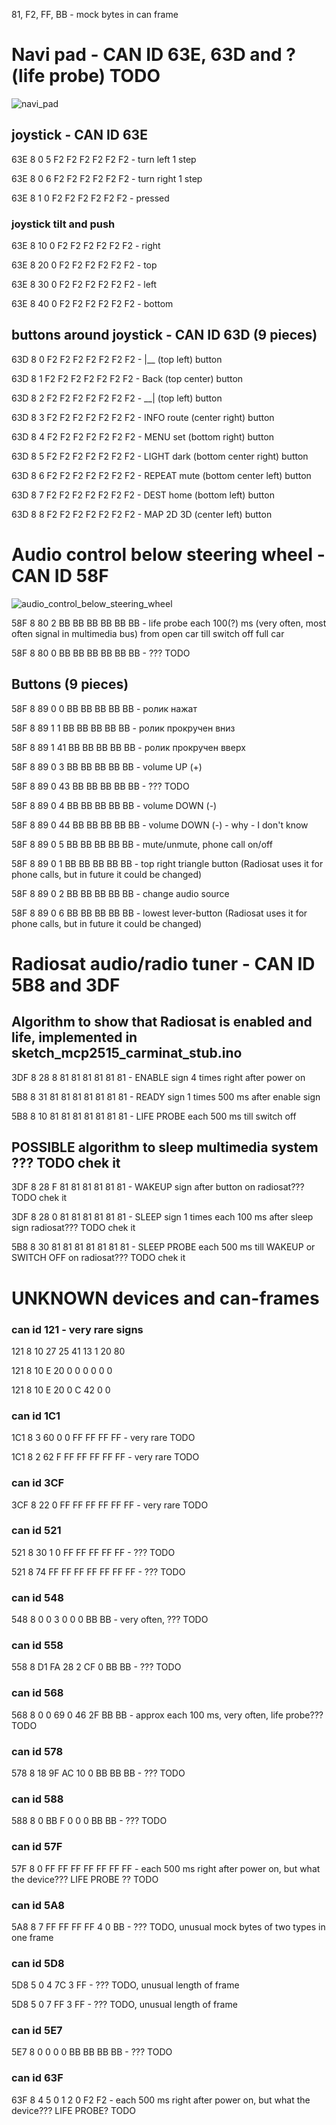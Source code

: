 81, F2, FF, BB - mock bytes in can frame

# Navi pad - CAN ID 63E, 63D and ? (life probe) TODO

![**navi_pad**](https://raw.githubusercontent.com/Evegen55/can-bus-analyzer/main/src/test/resources/navi_pad.png)

## joystick - CAN ID 63E
63E 8 0 5 F2 F2 F2 F2 F2 F2 - turn left 1 step

63E 8 0 6 F2 F2 F2 F2 F2 F2 - turn right 1 step

63E 8 1 0 F2 F2 F2 F2 F2 F2 - pressed

### joystick tilt and push
63E 8 10 0 F2 F2 F2 F2 F2 F2 - right

63E 8 20 0 F2 F2 F2 F2 F2 F2 - top

63E 8 30 0 F2 F2 F2 F2 F2 F2 - left

63E 8 40 0 F2 F2 F2 F2 F2 F2 - bottom

## buttons around joystick - CAN ID 63D  (9 pieces)
63D 8 0 F2 F2 F2 F2 F2 F2 F2 - |__ (top left) button

63D 8 1 F2 F2 F2 F2 F2 F2 F2 - Back (top center) button

63D 8 2 F2 F2 F2 F2 F2 F2 F2 - __| (top left) button

63D 8 3 F2 F2 F2 F2 F2 F2 F2 - INFO route (center right) button

63D 8 4 F2 F2 F2 F2 F2 F2 F2 - MENU set (bottom right) button

63D 8 5 F2 F2 F2 F2 F2 F2 F2 - LIGHT dark (bottom center right) button

63D 8 6 F2 F2 F2 F2 F2 F2 F2 - REPEAT mute (bottom center left) button

63D 8 7 F2 F2 F2 F2 F2 F2 F2 - DEST home (bottom left) button

63D 8 8 F2 F2 F2 F2 F2 F2 F2 - MAP 2D 3D (center left) button

# Audio control below steering wheel - CAN ID 58F
![**audio_control_below_steering_wheel**](https://raw.githubusercontent.com/Evegen55/can-bus-analyzer/main/src/test/resources/audio_control_below_steering_wheel.png)

58F 8 80 2 BB BB BB BB BB BB - life probe each 100(?) ms (very often, most often signal in multimedia bus) from open car till switch off full car

58F 8 80 0 BB BB BB BB BB BB - ??? TODO

## Buttons (9 pieces)
58F 8 89 0 0 BB BB BB BB BB - ролик нажат

58F 8 89 1 1 BB BB BB BB BB - ролик прокручен вниз

58F 8 89 1 41 BB BB BB BB BB - ролик прокручен вверх

58F 8 89 0 3 BB BB BB BB BB - volume UP (+)

58F 8 89 0 43 BB BB BB BB BB - ??? TODO

58F 8 89 0 4 BB BB BB BB BB - volume DOWN (-)

58F 8 89 0 44 BB BB BB BB BB - volume DOWN (-) - why - I don't know

58F 8 89 0 5 BB BB BB BB BB - mute/unmute, phone call on/off

58F 8 89 0 1 BB BB BB BB BB - top right triangle button (Radiosat uses it for phone calls, but in future it could be changed)

58F 8 89 0 2 BB BB BB BB BB - change audio source

58F 8 89 0 6 BB BB BB BB BB - lowest lever-button (Radiosat uses it for phone calls, but in future it could be changed)

# Radiosat audio/radio tuner - CAN ID 5B8 and 3DF

## Algorithm to show that Radiosat is enabled and life, implemented in sketch_mcp2515_carminat_stub.ino

3DF 8 28 8 81 81 81 81 81 81 - ENABLE sign 4 times right after power on

5B8 8 31 81 81 81 81 81 81 81 - READY sign 1 times 500 ms after enable sign

5B8 8 10 81 81 81 81 81 81 81 - LIFE PROBE each 500 ms till switch off


## POSSIBLE algorithm to sleep multimedia system ??? TODO chek it

3DF 8 28 F 81 81 81 81 81 81 - WAKEUP sign after button on radiosat??? TODO chek it

3DF 8 28 0 81 81 81 81 81 81 - SLEEP sign 1 times each 100 ms after sleep sign radiosat??? TODO chek it

5B8 8 30 81 81 81 81 81 81 81 - SLEEP PROBE each 500 ms till WAKEUP or SWITCH OFF on radiosat??? TODO chek it


# UNKNOWN devices and can-frames

### can id 121  - very rare signs

121 8 10 27 25 41 13 1 20 80

121 8 10 E 20 0 0 0 0 0 0

121 8 10 E 20 0 C 42 0 0

### can id 1C1

1C1 8 3 60 0 0 FF FF FF FF - very rare TODO

1C1 8 2 62 F FF FF FF FF FF - very rare TODO

### can id 3CF

3CF 8 22 0 FF FF FF FF FF FF - very rare TODO

### can id 521

521 8 30 1 0 FF FF FF FF FF - ??? TODO

521 8 74 FF FF FF FF FF FF FF - ??? TODO

### can id 548

548 8 0 0 3 0 0 0 BB BB - very often, ??? TODO

### can id 558

558 8 D1 FA 28 2 CF 0 BB BB - ??? TODO

### can id 568

568 8 0 0 69 0 46 2F BB BB - approx each 100 ms, very often, life probe??? TODO

### can id 578

578 8 18 9F AC 10 0 BB BB BB - ??? TODO

### can id 588

588 8 0 BB F 0 0 0 BB BB - ??? TODO

### can id 57F

57F 8 0 FF FF FF FF FF FF FF - each 500 ms right after power on, but what the device??? LIFE PROBE ?? TODO

### can id 5A8

5A8 8 7 FF FF FF FF 4 0 BB - ??? TODO, unusual mock bytes of two types in one frame

### can id 5D8

5D8 5 0 4 7C 3 FF - ??? TODO, unusual length of frame

5D8 5 0 7 FF 3 FF - ??? TODO, unusual length of frame

### can id 5E7

5E7 8 0 0 0 0 BB BB BB BB - ??? TODO

### can id 63F

63F 8 4 5 0 1 2 0 F2 F2 - each 500 ms right after power on, but what the device??? LIFE PROBE? TODO

